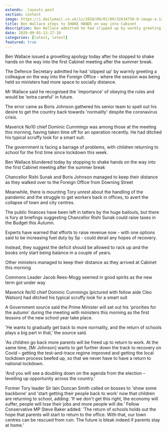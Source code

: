 ```yaml
---
extends: _layouts.post
section: content
image: https://i.dailymail.co.uk/1s/2020/09/01/09/32634750-0-image-a-12_1598949984495.jpg 
title: Ben Wallace stops to SHAKE HANDS on way into Cabinet 
description: Ben Wallace admitted he had slipped up by warmly greeting a colleague on the way into the Foreign Office - where the session was being held so ministers had more space to socially distance. 
date: 2020-09-01-13-27-10 
categories: [latest, latest] 
featured: true 
--- 
```

Ben Wallace issued a grovelling apology today after he stopped to shake hands on the way into the first Cabinet meeting after the summer break.

The Defence Secretary admitted he had 'slipped up' by warmly greeting a colleague on the way into the Foreign Office - where the session was being held so ministers had more space to socially distance.

Mr Wallace said he recognised the 'importance' of obeying the rules and would be 'extra careful' in future. 

The error came as Boris Johnson gathered his senior team to spell out his desire to get the country back towards 'normality' despite the coronavirus crisis.

Maverick No10 chief Dominic Cummings was among those at the meeting this morning, having taken time off for an operation recently. He had ditched his typical scruffy look for a smart suit. 

The government is facing a barrage of problems, with children returning to school for the first time since lockdown this week.

Ben Wallace blundered today by stopping to shake hands on the way into the first Cabinet meeting after the summer break

Chancellor Rishi Sunak and Boris Johnson managed to keep their distance as they walked over to the Foreign Office from Downing Street

Meanwhile, there is mounting Tory unrest about the handling of the pandemic and the struggle to get workers back in offices, to avert the collapse of town and city centres.

The public finances have been left in tatters by the huge bailouts, but there is fury at briefings suggesting Chancellor Rishi Sunak could raise taxes in the Budget this Autumn.

Experts have warned that efforts to raise revenue now - with one options said to be increasing fuel duty by 5p - could derail any hopes of recovery.

Instead, they suggest the deficit should be allowed to rack up and the books only start being balance in a couple of years. 

Other ministers managed to keep their distance as they arrived at Cabinet this morning

Commons Leader Jacob Rees-Mogg seemed in good spirits as the new term got under way

Maverick No10 chief Dominic Cummings (pictured with fellow aide Cleo Watson) had ditched his typical scruffy look for a smart suit

A Government source said the Prime Minister will set out his 'priorities for the autumn' during the meeting with ministers this morning as the first lessons of the new school year take place. 

'He wants to gradually get back to more normality, and the return of schools plays a big part in that,' the source said. 

'As children go back more parents will be freed up to return to work. At the same time, [Mr Johnson] wants to get further down the track to recovery on Covid – getting the test-and-trace regime improved and getting the local lockdown process beefed up, so that we never have to have a return to national lockdown.

'And you will see a doubling down on the agenda from the election – levelling up opportunity across the country.'

Former Tory leader Sir Iain Duncan Smith called on bosses to 'show some backbone' and 'start getting their people back to work' now that children are returning to school, adding: 'If we don't get this right, the economy will suffer, people will lose their jobs and more people will die.' Fellow Conservative MP Steve Baker added: 'The return of schools holds out the hope that parents will start to return to the office. With that, our town centres can be rescued from ruin. The future is bleak indeed if parents stay at home.' 

